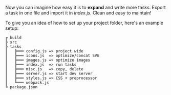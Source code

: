 Now you can imagine how easy it is to **expand** and write more tasks. Export a task in one file and import it in *index.js*. Clean and easy to maintain!

To give you an idea of how to set up your project folder, here's an example setup:   
```    
╔ build
╠ src
╠ tasks
║   ╠═══ config.js => project wide
║   ╠═══ icons.js  => optimize/concat SVG
║   ╠═══ images.js => optimize images
║   ╠═══ index.js  => run tasks
║   ╠═══ misc.js   => copy, delete
║   ╠═══ server.js => start dev server
║   ╠═══ styles.js => CSS + preprocessor
║   ╚═══ webpack.js
╚ package.json
```
